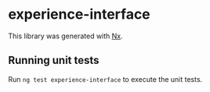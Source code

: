 # experience-interface

This library was generated with [Nx](https://nx.dev).

## Running unit tests

Run `ng test experience-interface` to execute the unit tests.
